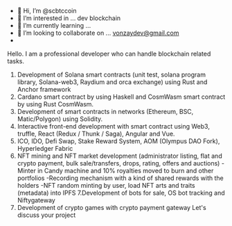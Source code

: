 - 👋 Hi, I’m @scbtccoin
- 👀 I’m interested in ... dev blockchain
- 🌱 I’m currently learning ...
- 💞️ I’m looking to collaborate on ... vonzaydev@gmail.com
- 

<!---
scbtccoin/scbtccoin is a ✨ special ✨ repository because its `README.md` (this file) appears on your GitHub profile.
You can click the Preview link to take a look at your changes.
--->
Hello. I am a professional developer who can handle blockchain related tasks.
1. Development of Solana smart contracts (unit test, solana program library, Solana-web3, Raydium and orca exchange) using Rust and Anchor framework
2. Cardano smart contract by using Haskell and CosmWasm smart contract by using Rust CosmWasm.
3. Development of smart contracts in networks (Ethereum, BSC, Matic/Polygon) using Solidity.
4. Interactive front-end development with smart contract using Web3, truffle, React (Redux / Thunk / Saga), Angular and Vue.
5. ICO, IDO, Defi Swap, Stake Reward System, AOM (Olympus DAO Fork), Hyperledger Fabric
6. NFT mining and NFT market development (administrator listing, flat and crypto payment, bulk sale/transfers, drops, rating, offers and auctions)
-Minter in Candy machine and 10% royalties moved to burn and other portfolios
-Recording mechanism with a kind of shared rewards with the holders
-NFT random minting by user, load NFT arts and traits (metadata) into IPFS
7.Development of bots for sale, OS bot tracking and Niftygateway
8. Development of crypto games with crypto payment gateway
Let's discuss your project 
